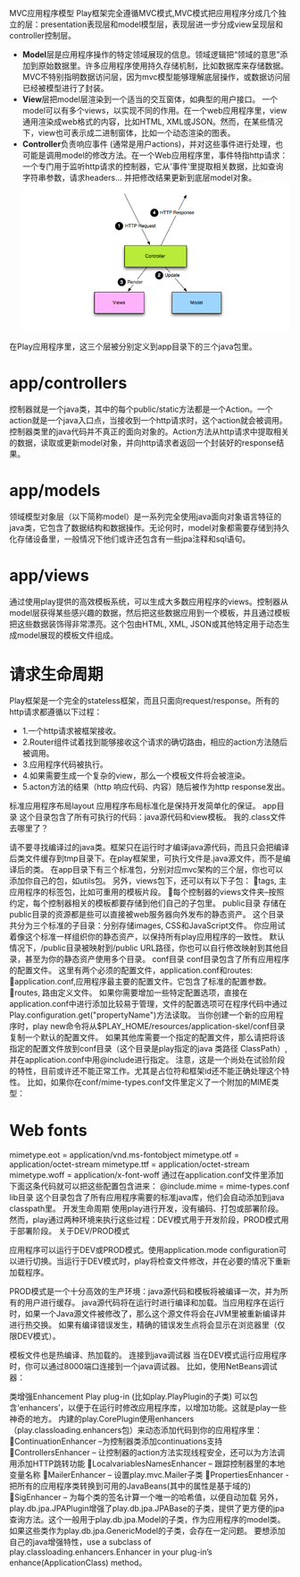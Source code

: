 MVC应用程序模型
Play框架完全遵循MVC模式,MVC模式把应用程序分成几个独立的层：presentation表现层和model模型层，表现层进一步分成view呈现层和controller控制层。
 - **Model**层是应用程序操作的特定领域展现的信息。领域逻辑把“领域的意思”添加到原始数据里。许多应用程序使用持久存储机制，比如数据库来存储数据。MVC不特别指明数据访问层，因为mvc模型能够理解底层操作，或数据访问层已经被模型进行了封装。
 - **View**层把model层渲染到一个适当的交互窗体，如典型的用户接口。 一个model可以有多个views，以实现不同的作用。在一个web应用程序里，view通用渲染成web格式的内容，比如HTML, XML或JSON。然而，在某些情况下，view也可表示成二进制窗体，比如一个动态渲染的图表。
-  **Controller**负责响应事件 (通常是用户actions)，并对这些事件进行处理，也可能是调用model的修改方法。在一个Web应用程序里，事件特指http请求：一个专门用于监听http请求的控制器，它从’事件’里提取相关数据，比如查询字符串参数，请求headers… 并把修改结果更新到底层model对象。
![Image text](img/1.png) 

在Play应用程序里，这三个层被分别定义到app目录下的三个java包里。
 # app/controllers
控制器就是一个java类，其中的每个public/static方法都是一个Action。一个action就是一个java入口点，当接收到一个http请求时，这个action就会被调用。控制器类里的java代码并不真正的面向对象的。Action方法从http请求中提取相关的数据，读取或更新model对象，并向http请求者返回一个封装好的response结果。
 # app/models
领域模型对象层（以下简称model）是一系列完全使用java面向对象语言特征的java类，它包含了数据结构和数据操作。无论何时，model对象都需要存储到持久化存储设备里，一般情况下他们或许还包含有一些jpa注释和sql语句。
 # app/views
通过使用play提供的高效模板系统，可以生成大多数应用程序的views。控制器从model层获得某些感兴趣的数据，然后把这些数据应用到一个模板，并且通过模板把这些数据装饰得非常漂亮。这个包由HTML, XML, JSON或其他特定用于动态生成model展现的模板文件组成。
 # 请求生命周期
Play框架是一个完全的stateless框架，而且只面向request/response。所有的http请求都遵循以下过程：
- 1.一个http请求被框架接收。
- 2.Router组件试着找到能够接收这个请求的确切路由，相应的action方法随后被调用。
- 3.应用程序代码被执行。
- 4.如果需要生成一个复杂的view，那么一个模板文件将会被渲染。
- 5.acton方法的结果（http 响应代码、内容）随后被作为http response发出。

标准应用程序布局layout
应用程序布局标准化是保持开发简单化的保证。
app目录
这个目录包含了所有可执行的代码：java源代码和view模板。
我的.class文件去哪里了？ 

请不要寻找编译过的java类。框架只在运行时才编译java源代码，而且只会把编译后类文件缓存到tmp目录下。在play框架里，可执行文件是.java源文件，而不是编译后的类。
在app目录下有三个标准包，分别对应mvc架构的三个层，你也可以添加你自己的包，如utils包。
另外，views包下，还可以有以下子包：
tags, 主应用程序的标签包，比如可重用的模板片段。
每个控制器的views文件夹–按照约定，每个控制器相关的模板都要存储到他们自己的子包里。
public目录
存储在public目录的资源都是些可以直接被web服务器向外发布的静态资产。
这个目录共分为三个标准的子目录：分别存储images, CSS和JavaScript文件。 你应用试着像这个标准一样组织你的静态资产，以保持所有play应用程序的一致性。
默认情况下，/public目录被映射到/public URL路径，你也可以自行修改映射到其他目录，甚至为你的静态资产使用多个目录。
conf目录
conf目录包含了所有应用程序的配置文件。
这里有两个必须的配置文件，application.conf和routes:
application.conf,应用程序最主要的配置文件。它包含了标准的配置参数。 
routes, 路由定义文件。
如果你需要增加一些特定配置选项，直接在application.conf中进行添加比较易于管理，文件的配置选项可在程序代码中通过Play.configuration.get("propertyName")方法读取。 当你创建一个新的应用程序时，play new命令将从$PLAY_HOME/resources/application-skel/conf目录复制一个默认的配置文件。
如果其他库需要一个指定的配置文件，那么请把将该指定的配置文件放到conf目录（这个目录是play指定的java 类路径 ClassPath）,并在application.conf中用@include进行指定。
注意，这是一个尚处在试验阶段的特性，目前或许还不能正常工作。尤其是占位符和框架id还不能正确处理这个特性。
比如，如果你在conf/mime-types.conf文件里定义了一个附加的MIME类型：
 # Web fonts
mimetype.eot = application/vnd.ms-fontobject
mimetype.otf = application/octet-stream
mimetype.ttf = application/octet-stream
mimetype.woff = application/x-font-woff
通过在application.conf文件里添加下面这条代码就可以把这些配置包含进来：
@include.mime = mime-types.conf
lib目录
这个目录包含了所有应用程序需要的标准java库，他们会自动添加到java classpath里。
开发生命周期
使用play进行开发，没有编码、打包或部署阶段。然而，play通过两种环境来执行这些过程：DEV模式用于开发阶段，PROD模式用于部署阶段。
关于DEV/PROD模式

应用程序可以运行于DEV或PROD模式。使用application.mode configuration可以进行切换。当运行于DEV模式时，play将检查文件修改，并在必要的情况下重新加载程序。

PROD模式是一个十分高效的生产环境：java源代码和模板将被编译一次，并为所有的用户进行缓存。
java源代码将在运行时进行编译和加载。当应用程序在运行时，如果一个Java源文件被修改了，那么这个源文件将会在JVM里被重新编译并进行热交换。 
如果有编译错误发生，精确的错误发生点将会显示在浏览器里（仅限DEV模式）。

模板文件也是热编译、热加载的。
连接到java调试器
当在DEV模式运行应用程序时，你可以通过8000端口连接到一个java调试器。
比如，使用NetBeans调试器：

类增强Enhancement
Play plug-in (比如play.PlayPlugin的子类) 可以包含‘enhancers’，以便于在运行时修改应用程序库，以增加功能。这就是play一些神奇的地方。
内建的play.CorePlugin使用enhancers（play.classloading.enhancers包）来动态添加代码到你的应用程序里：
ContinuationEnhancer –为控制器类添加continuations支持
ControllersEnhancer – 让控制器的action方法实现线程安全，还可以为方法调用添加HTTP跳转功能
LocalvariablesNamesEnhancer – 跟踪控制器里的本地变量名称
MailerEnhancer – 设置play.mvc.Mailer子类
PropertiesEnhancer - 把所有的应用程序类转换到可用的JavaBeans(其中的属性是基于域的) 
SigEnhancer – 为每个类的签名计算一个唯一的哈希值，以便自动加载
另外，play.db.jpa.JPAPlugin增强了play.db.jpa.JPABase的子类，提供了更方便的jpa查询方法。这个一般用于play.db.jpa.Model的子类，作为应用程序的model类。如果这些类作为play.db.jpa.GenericModel的子类，会存在一定问题。
要想添加自己的java增强特性，use a subclass of play.classloading.enhancers.Enhancer in your plug-in’s enhance(ApplicationClass) method。
